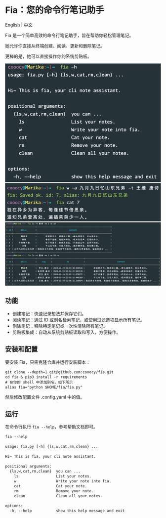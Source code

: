# Fia：您的命令行笔记助手

[English](README.md) | [中文](README.zh.md)

Fia 是一个简单高效的命令行笔记助手，旨在帮助你轻松管理笔记。

她允许你直接从终端创建、阅读、更新和删除笔记。

更棒的是，她可以直接操作你的系统剪贴板。

![help.pny](attachments/help.png "help.png")
![cat.pny](attachments/cat.png "cat.png")
![ls.pny](attachments/ls.png "ls.png")

## 功能

- 创建笔记：快速记录想法并保存它们。
- 阅读笔记：通过 ID 或别名检索笔记，或使用过滤选项显示所有笔记。
- 删除笔记：移除特定笔记或一次性清除所有笔记。
- 剪贴板集成：自动从系统剪贴板读取和写入，方便操作。

## 安装和配置

要安装 Fia，只需克隆仓库并运行安装脚本：

```shell
git clone --depth=1 git@github.com:cooocy/fia.git
cd fia & pip3 install -r requirements
# 在你的 shell 中添加别名，如下所示
alias fia="python $HOME/fia/fia.py"
```

然后修改配置文件 .config.yaml 中的值。

## 运行

在命令行执行 `fia --help`，参考帮助文档即可。

```shell
fia --help

usage: fia.py [-h] {ls,w,cat,rm,clean} ...

Hi~ This is fia, your cli note assistant.

positional arguments:
  {ls,w,cat,rm,clean}  you can ...
    ls                 List your notes.
    w                  Write your note into fia.
    cat                Cat your note.
    rm                 Remove your note.
    clean              Clean all your notes.

options:
  -h, --help           show this help message and exit
```